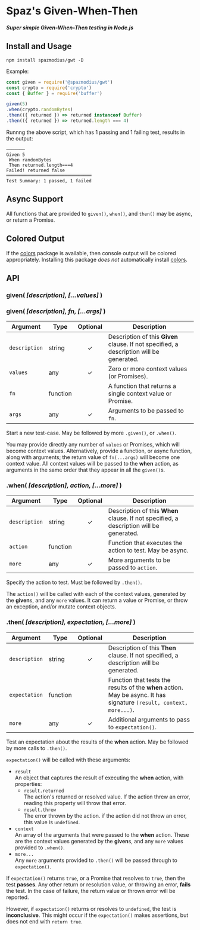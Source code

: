# Spaz's Given-When-Then

***Super simple Given-When-Then testing in Node.js***

## Install and Usage

`npm install spazmodius/gwt -D`

Example:
```js
const given = require('@spazmodius/gwt')
const crypto = require('crypto')
const { Buffer } = require('buffer')

given(5)
.when(crypto.randomBytes)
.then(({ returned }) => returned instanceof Buffer)
.then(({ returned }) => returned.length === 4)
```

Runnng the above script, which has 1 passing and 1 failing test, results in the output:
```
───────
Given 5
 When randomBytes
 Then returned.length===4
Failed! returned false
════════════════════════════════
Test Summary: 1 passed, 1 failed
```

## Async Support

All functions that are provided to `given()`, `when()`, and `then()` may be async, or return a Promise.

## Colored Output

If the [colors](https://www.npmjs.com/package/colors) package is available,
then console output will be colored appropriately.
Installing this package _does not_ automatically install [colors](https://www.npmjs.com/package/colors).

## API

### given( _[description], [...values]_ )
### given( _[description], fn, [...args]_ )

| Argument | Type | Optional | Description
|---|---|:---:|---
`description` | string | &check; | Description of this **Given** clause. If not specified, a description will be generated.
`values` | any | &check; | Zero or more context values (or Promises).
`fn` | function | | A function that returns a single context value or Promise.
`args` | any | &check; | Arguments to be passed to `fn`.

Start a new test-case.
May be followed by more `.given()`, or `.when()`.

You may provide directly any number of `values` or Promises,
which will become context values.
Alternatively, provide a function, or async function, along with arguments;
the return value of `fn(...args)` will become one context value.
All context values will be passed to the **when** action, as arguments in the same order that they appear in all the `given()`s.

### .when( _[description], action, [...more]_ )

| Argument | Type | Optional | Description
|---|---|:---:|---
`description` | string | &check; | Description of this **When** clause. If not specified, a description will be generated.
`action` | function | | Function that executes the action to test.  May be async.
`more` | any | &check; | More arguments to be passed to `action`.

Specify the action to test.
Must be followed by `.then()`.

The `action()` will be called with each of the context values,
generated by the **given**s,
and any `more` values.
It can return a value or Promise, or throw an exception, and/or mutate context objects.

### .then( _[description], expectation, [...more]_ )

| Argument | Type | Optional | Description
|---|---|:---:|---
`description` | string | &check; | Description of this **Then** clause. If not specified, a description will be generated.
`expectation` | function | | Function that tests the results of the **when** action. May be async. It has signature `(result, context, more...)`.
`more` | any | &check; | Additional arguments to pass to `expectation()`.

Test an expectation about the results of the **when** action.
May be followed by more calls to `.then()`.

`expectation()` will be called with these arguments:
- `result` \
An object that captures the result of executing the **when** action,
with properties:
    * `result.returned` \
	The action's returned or resolved value. If the action threw an error, reading this property will throw that error.
    * `result.threw` \
	The error thrown by the action. if the action did not throw an error, this value is `undefined`.
- `context` \
An array of the arguments that were passed to the **when** action.
These are the context values generated by the **given**s,
and any `more` values provided to `.when()`.
- `more...` \
Any `more` arguments provided to `.then()` will be passed through to `expectation()`.

If `expectation()` returns `true`, or a Promise that resolves to `true`, then the test **passes**.
Any other return or resolution value, or throwing an error, **fails** the test.
In the case of failure, the return value or thrown error will be reported.

However, if `expectation()` returns or resolves to `undefined`, the test is **inconclusive**.
This might occur if the `expectation()` makes assertions, but does not end with `return true`.
